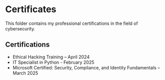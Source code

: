 # Certificates
This folder contains my professional certifications in the field of cybersecurity.

## Certifications
- Ethical Hacking Training – April 2024
- IT Specialist in Python - February 2025
- Microsoft Certified: Security, Compliance, and Identity Fundamentals – March 2025
